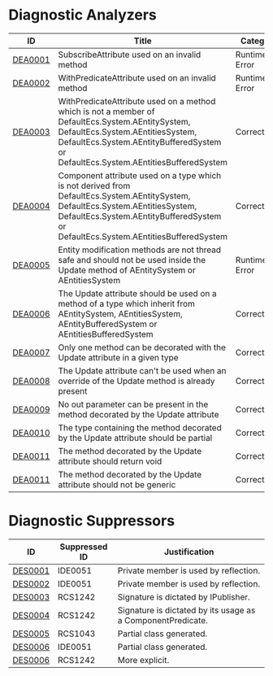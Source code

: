 # Diagnostic Analyzers

ID | Title | Category
---- | --- | --- |
[DEA0001](DEA0001.md) | SubscribeAttribute used on an invalid method | Runtime Error
[DEA0002](DEA0002.md) | WithPredicateAttribute used on an invalid method | Runtime Error
[DEA0003](DEA0003.md) | WithPredicateAttribute used on a method which is not a member of DefaultEcs.System.AEntitySystem, DefaultEcs.System.AEntitiesSystem, DefaultEcs.System.AEntityBufferedSystem or DefaultEcs.System.AEntitiesBufferedSystem | Correctness
[DEA0004](DEA0004.md) | Component attribute used on a type which is not derived from DefaultEcs.System.AEntitySystem, DefaultEcs.System.AEntitiesSystem, DefaultEcs.System.AEntityBufferedSystem or DefaultEcs.System.AEntitiesBufferedSystem | Correctness
[DEA0005](DEA0005.md) | Entity modification methods are not thread safe and should not be used inside the Update method of AEntitySystem or AEntitiesSystem | Runtime Error
[DEA0006](DEA0006.md) | The Update attribute should be used on a method of a type which inherit from AEntitySystem, AEntitiesSystem, AEntityBufferedSystem or AEntitiesBufferedSystem | Correctness
[DEA0007](DEA0007.md) | Only one method can be decorated with the Update attribute in a given type | Correctness
[DEA0008](DEA0008.md) | The Update attribute can't be used when an override of the Update method is already present | Correctness
[DEA0009](DEA0009.md) | No out parameter can be present in the method decorated by the Update attribute | Correctness
[DEA0010](DEA0010.md) | The type containing the method decorated by the Update attribute should be partial | Correctness
[DEA0011](DEA0011.md) | The method decorated by the Update attribute should return void | Correctness
[DEA0011](DEA0012.md) | The method decorated by the Update attribute should not be generic | Correctness

# Diagnostic Suppressors

ID | Suppressed ID | Justification
---- | --- | --- |
[DES0001](DES0001.md) | IDE0051 | Private member is used by reflection.
[DES0002](DES0002.md) | IDE0051 | Private member is used by reflection.
[DES0003](DES0003.md) | RCS1242 | Signature is dictated by IPublisher.
[DES0004](DES0004.md) | RCS1242 | Signature is dictated by its usage as a ComponentPredicate.
[DES0005](DES0005.md) | RCS1043 | Partial class generated.
[DES0006](DES0006.md) | IDE0051 | Partial class generated.
[DES0006](DES0007.md) | RCS1242 | More explicit.
